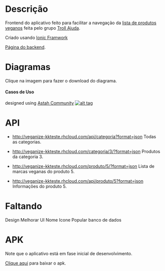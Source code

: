 # Descrição
Frontend do aplicativo feito para facilitar a navegação da <a href="https://docs.google.com/spreadsheets/d/1K3clc4pO5unyHzGVmYkqscQqIOb9iXSTJ-NmfrxE6tg/edit#gid=0">lista de produtos veganos</a> feita pelo grupo <a href="https://www.facebook.com/groups/trollajuda/">Troll Ajuda</a>.

Criado usando <a href="http://ionicframework.com/">Ionic Framwork</a>

<a href="https://github.com/rafaelnsantos/lista-vegan">Página do backend</a>.


# Diagramas
Clique na imagem para fazer o download do diagrama.

#### Casos de Uso
designed using <a href="http://astah.net/editions/community">Astah Community</a>
<a href="https://github.com/rafaelnsantos/lista-vegan/raw/master/diagramas/casouso.asta">
![alt tag](https://raw.githubusercontent.com/rafaelnsantos/lista-vegan/master/diagramas/casouso.png)
</a>

# API
* http://veganize-kkteste.rhcloud.com/api/categoria?format=json
Todas as categorias.


* http://veganize-kkteste.rhcloud.com/categoria/3/?format=json
Produtos da categoria 3.


* http://veganize-kkteste.rhcloud.com/produto/5/?format=json
Lista de marcas veganas do produto 5.


* http://veganize-kkteste.rhcloud.com/api/produto/5?format=json
Informações do produto 5.

# Faltando
Design
Melhorar UI
Nome
Icone
Popular banco de dados

# APK
Note que o aplicativo está em fase inicial de desenvolvimento.

<a href="https://github.com/rafaelnsantos/lista-vegan-frontend/raw/master/apk/android-debug.apk">Clique aqui</a> para baixar o apk.